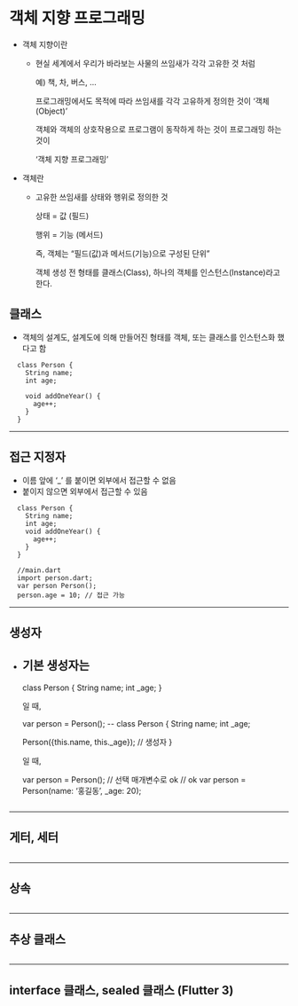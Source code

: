 # 객체 지향 프로그래밍
  - 객체 지향이란
    - 현실 세계에서 우리가 바라보는 사물의 쓰임새가 각각 고유한 것 처럼

      예) 책, 차, 버스, …

      프로그래밍에서도 목적에 따라 쓰임새를 각각 고유하게 정의한 것이 ‘객체(Object)’

      객체와 객체의 상호작용으로 프로그램이 동작하게 하는 것이 프로그래밍 하는 것이

      ‘객체 지향 프로그래밍’
  - 객체란
    - 고유한 쓰임새를 상태와 행위로 정의한 것

      상태 = 값 (필드)

      행위 = 기능 (메서드)

      즉, 객체는 “필드(값)과 메서드(기능)으로 구성된 단위”

      객체 생성 전 형태를 클래스(Class), 하나의 객체를 인스턴스(Instance)라고 한다.

## 클래스
  - 객체의 설계도, 설계도에 의해 만들어진 형태를 객체, 또는 클래스를 인스턴스화 했다고 함
  ```
    class Person {
      String name;
      int age;

      void addOneYear() {
        age++;
      }
    }
  ```
***
## 접근 지정자
  - 이름 앞에 ‘_’ 를 붙이면 외부에서 접근할 수 없음
  - 붙이지 않으면 외부에서 접근할 수 있음

  ```
    class Person {
      String name;
      int age;
      void addOneYear() {
        age++;
      }
    }

    //main.dart
    import person.dart;
    var person Person();
    person.age = 10; // 접근 가능
  ```
***
## 생성자
  - 기본 생성자는
    --
    class Person {
      String name;
      int _age;
    }

    일 때,
    
    var person = Person();
  --
    class Person {
      String name;
      int _age;

      Person({this.name, this._age});   // 생성자
    }

    일 때,

    var person = Person(); // 선택 매개변수로 ok
    // ok
    var person = Person(name: ‘홍길동’, _age: 20);
  ```

  ```
***
## 게터, 세터
  ```

  ```
***
## 상속
  ```

  ```
***
## 추상 클래스
  ```

  ```
***
## interface 클래스, sealed 클래스 (Flutter 3)
  ```

  ```

